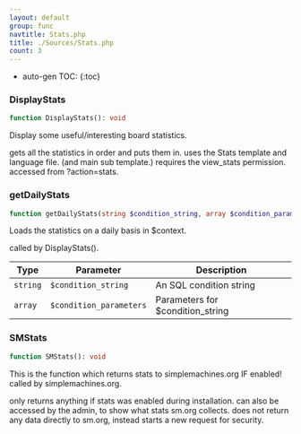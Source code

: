 ```yaml
---
layout: default
group: func
navtitle: Stats.php
title: ./Sources/Stats.php
count: 3
---
```

* auto-gen TOC:
{:toc}
### DisplayStats

```php
function DisplayStats(): void
```
Display some useful/interesting board statistics.

gets all the statistics in order and puts them in.
uses the Stats template and language file. (and main sub template.)
requires the view_stats permission.
accessed from ?action=stats.

### getDailyStats

```php
function getDailyStats(string $condition_string, array $condition_parameters = array()): void
```
Loads the statistics on a daily basis in $context.

called by DisplayStats().

Type|Parameter|Description
---|---|---
`string`|`$condition_string`|An SQL condition string
`array`|`$condition_parameters`|Parameters for $condition_string

### SMStats

```php
function SMStats(): void
```
This is the function which returns stats to simplemachines.org IF enabled!
called by simplemachines.org.

only returns anything if stats was enabled during installation.
can also be accessed by the admin, to show what stats sm.org collects.
does not return any data directly to sm.org, instead starts a new request for security.

